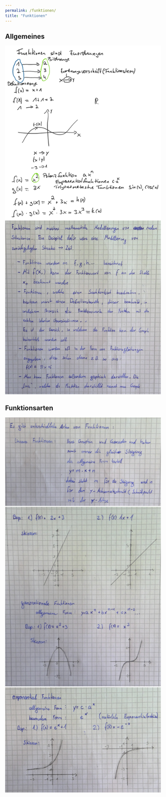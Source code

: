 ```yaml
---
permalink: /funktionen/
title: "Funktionen"
---
```


## Allgemeines
![](../assets/images/2022-06-20-22-19-03.png)
![](../assets/images/2022-06-20-22-19-11.png)

## Funktionsarten
![](../assets/images/2022-06-20-22-19-28.png)
![](../assets/images/2022-06-20-22-19-34.png)
![](../assets/images/2022-06-20-22-19-40.png)